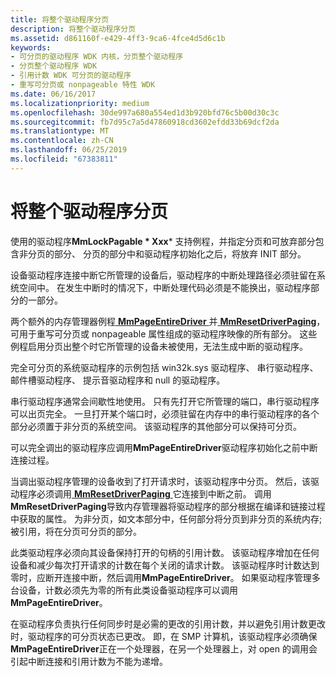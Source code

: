 ```yaml
---
title: 将整个驱动程序分页
description: 将整个驱动程序分页
ms.assetid: d861160f-e429-4ff3-9ca6-4fce4d5d6c1b
keywords:
- 可分页的驱动程序 WDK 内核，分页整个驱动程序
- 分页整个驱动程序 WDK
- 引用计数 WDK 可分页的驱动程序
- 重写可分页或 nonpageable 特性 WDK
ms.date: 06/16/2017
ms.localizationpriority: medium
ms.openlocfilehash: 30de997a680a554ed1d3b920bfd76c5b00d30c3c
ms.sourcegitcommit: fb7d95c7a5d47860918cd3602efdd33b69dcf2da
ms.translationtype: MT
ms.contentlocale: zh-CN
ms.lasthandoff: 06/25/2019
ms.locfileid: "67383811"
---
```

# <a name="paging-an-entire-driver"></a>将整个驱动程序分页





使用的驱动程序**MmLockPagable * Xxx*** 支持例程，并指定分页和可放弃部分包含非分页的部分、 分页的部分中和驱动程序初始化之后，将放弃 INIT 部分。

设备驱动程序连接中断它所管理的设备后，驱动程序的中断处理路径必须驻留在系统空间中。 在发生中断时的情况下，中断处理代码必须是不能换出，驱动程序部分的一部分。

两个额外的内存管理器例程[ **MmPageEntireDriver** ](https://docs.microsoft.com/windows-hardware/drivers/ddi/content/wdm/nf-wdm-mmpageentiredriver)并[ **MmResetDriverPaging**](https://docs.microsoft.com/windows-hardware/drivers/ddi/content/wdm/nf-wdm-mmresetdriverpaging)，可用于重写可分页或 nonpageable 属性组成的驱动程序映像的所有部分。 这些例程启用分页出整个时它所管理的设备未被使用，无法生成中断的驱动程序。

完全可分页的系统驱动程序的示例包括 win32k.sys 驱动程序、 串行驱动程序、 邮件槽驱动程序、 提示音驱动程序和 null 的驱动程序。

串行驱动程序通常会间歇性地使用。 只有先打开它所管理的端口，串行驱动程序可以出页完全。 一旦打开某个端口时，必须驻留在内存中的串行驱动程序的各个部分必须置于非分页的系统空间。 该驱动程序的其他部分可以保持可分页。

可以完全调出的驱动程序应调用**MmPageEntireDriver**驱动程序初始化之前中断连接过程。

当调出驱动程序管理的设备收到了打开请求时，该驱动程序中分页。 然后，该驱动程序必须调用[ **MmResetDriverPaging** ](https://docs.microsoft.com/windows-hardware/drivers/ddi/content/wdm/nf-wdm-mmresetdriverpaging)它连接到中断之前。 调用**MmResetDriverPaging**导致内存管理器将驱动程序的部分根据在编译和链接过程中获取的属性。 为非分页，如文本部分中，任何部分将分页到非分页的系统内存;被引用，将在分页可分页的部分。

此类驱动程序必须向其设备保持打开的句柄的引用计数。 该驱动程序增加在任何设备和减少每次打开请求的计数在每个关闭的请求计数。 该驱动程序时计数达到零时，应断开连接中断，然后调用**MmPageEntireDriver**。 如果驱动程序管理多台设备，计数必须先为零的所有此类设备驱动程序可以调用**MmPageEntireDriver**。

在驱动程序负责执行任何同步时是必需的更改的引用计数，并以避免引用计数更改时，驱动程序的可分页状态已更改。 即，在 SMP 计算机，该驱动程序必须确保**MmPageEntireDriver**正在一个处理器，在另一个处理器上，对 open 的调用会引起中断连接和引用计数为不能为递增。

 

 





